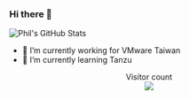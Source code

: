 ### Hi there 👋

![Phil's GitHub Stats](https://github-readme-stats.vercel.app/api?username=pichuang&show_icons=true&theme=radical)

- 🔭 I’m currently working for VMware Taiwan
- 🌱 I’m currently learning Tanzu

<p align="center"> 
  Visitor count<br>
  <img src="https://profile-counter.glitch.me/pichuang/count.svg" />
</p>
